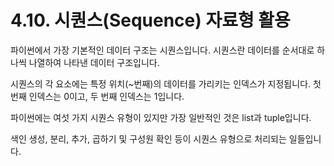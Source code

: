 # 4.10.    시퀀스\(Sequence\) 자료형 활용

파이썬에서 가장 기본적인 데이터 구조는 시퀀스입니다. 시퀀스란 데이터를 순서대로 하나씩 나열하여 나타낸 데이터 구조입니다. 

시퀀스의 각 요소에는 특정 위치\(~번째\)의 데이터를 가리키는 인덱스가 지정됩니다. 첫 번째 인덱스는 0이고, 두 번째 인덱스는 1입니다. 

파이썬에는 여섯 가지 시퀀스 유형이 있지만 가장 일반적인 것은 list과 tuple입니다. 

색인 생성, 분리, 추가, 곱하기 및 구성원 확인 등이 시퀀스 유형으로 처리되는 일들입니다.

